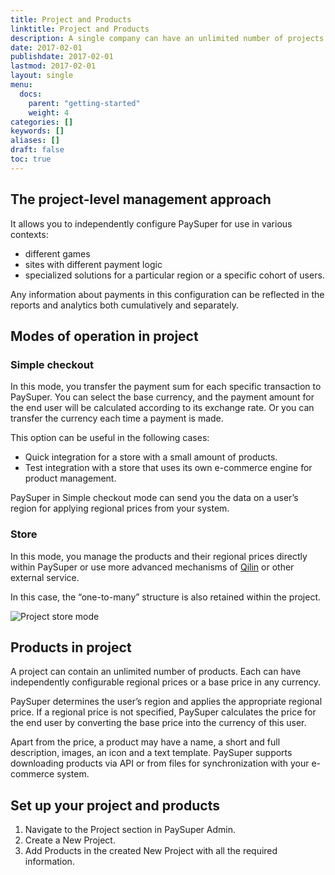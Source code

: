 ```yaml
---
title: Project and Products
linktitle: Project and Products
description: A single company can have an unlimited number of projects configured in PaySuper.
date: 2017-02-01
publishdate: 2017-02-01
lastmod: 2017-02-01
layout: single
menu:
  docs:
    parent: "getting-started"
    weight: 4
categories: []
keywords: []
aliases: []
draft: false
toc: true
---
```


## The project-level management approach

It allows you to independently configure PaySuper for use in various contexts: 

* different games
* sites with different payment logic
* specialized solutions for a particular region or a specific cohort of users. 

Any information about payments in this configuration can be reflected in the reports and analytics both cumulatively and separately. 

## Modes of operation in project

### Simple checkout

In this mode, you transfer the payment sum for each specific transaction to PaySuper. You can select the base currency, and the payment amount for the end user will be calculated according to its exchange rate. Or you can transfer the currency each time a payment is made. 

This option can be useful in the following cases:

* Quick integration for a store with a small amount of products.
* Test integration with a store that uses its own e-commerce engine for product management.

PaySuper in Simple checkout mode can send you the data on a user’s region for applying regional prices from your system. 

### Store

In this mode, you manage the products and their regional prices directly within PaySuper or use more advanced mechanisms of [Qilin](https://drive.google.com/a/protocol.one/open?id=1DexhXSLhbd3tFXDjP8WV4KqcKnv8PXe8mDgJuMOwVLI) or other external service. 

In this case, the “one-to-many” structure is also retained within the project.

![Project store mode](/images/project-products.png)

## Products in project

A project can contain an unlimited number of products. Each can have independently configurable regional prices or a base price in any currency. 

PaySuper determines the user’s region and applies the appropriate regional price. If a regional price is not specified, PaySuper calculates the price for the end user by converting the base price into the currency of this user. 

Apart from the price, a product may have a name, a short and full description, images, an icon and a text template. PaySuper supports downloading products via API or from files for synchronization with your e-commerce system.

## Set up your project and products
1. Navigate to the Project section in PaySuper Admin.
2. Create a New Project.
3. Add Products in the created New Project with all the required information.
